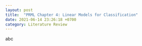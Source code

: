 ```yaml
---
layout: post
title:  "PRML Chapter 4: Linear Models for Classification"
date: 2021-06-14 23:26:18 +0700
category: Literature Review
---
```


abc
